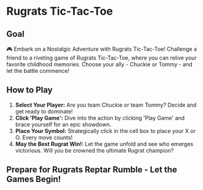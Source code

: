 # Rugrats Tic-Tac-Toe

## Goal
🎮 Embark on a Nostalgic Adventure with Rugrats Tic-Tac-Toe! Challenge a friend to a riveting game of Rugrats Tic-Tac-Toe, where you can relive your favorite childhood memories. Choose your ally - Chuckie or Tommy - and let the battle commence!

## How to Play
1. **Select Your Player:** Are you team Chuckie or team Tommy? Decide and get ready to dominate!
2. **Click 'Play Game':** Dive into the action by clicking 'Play Game' and brace yourself for an epic showdown.
3. **Place Your Symbol:** Strategically click in the cell box to place your X or O. Every move counts!
4. **May the Best Rugrat Win!:** Let the game unfold and see who emerges victorious. Will you be crowned the ultimate Rugrat champion?

## Prepare for Rugrats Reptar Rumble - Let the Games Begin!
